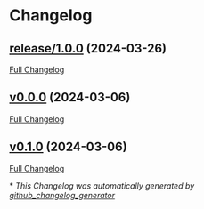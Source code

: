 # Changelog

## [release/1.0.0](https://github.com/NASA-PDS/email-app/tree/release/1.0.0) (2024-03-26)

[Full Changelog](https://github.com/NASA-PDS/email-app/compare/v0.0.0...release/1.0.0)

## [v0.0.0](https://github.com/NASA-PDS/email-app/tree/v0.0.0) (2024-03-06)

[Full Changelog](https://github.com/NASA-PDS/email-app/compare/v0.1.0...v0.0.0)

## [v0.1.0](https://github.com/NASA-PDS/email-app/tree/v0.1.0) (2024-03-06)

[Full Changelog](https://github.com/NASA-PDS/email-app/compare/3ed372b946d6043286f42a38f70a7685a0f4b98b...v0.1.0)



\* *This Changelog was automatically generated by [github_changelog_generator](https://github.com/github-changelog-generator/github-changelog-generator)*
